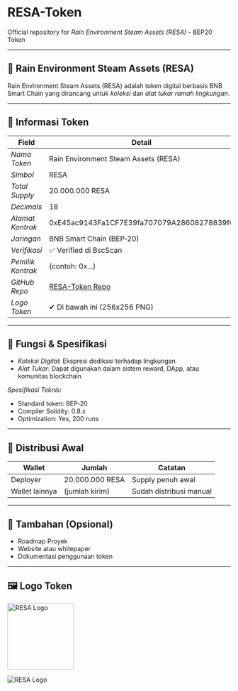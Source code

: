 # RESA-Token

Official repository for *Rain Environment Steam Assets (RESA)* - BEP20 Token

---

## 🌿 Rain Environment Steam Assets (RESA)

Rain Environment Steam Assets (RESA) adalah token digital berbasis BNB Smart Chain yang dirancang untuk *koleksi* dan *alat tukar ramah lingkungan*.

---

## 📌 Informasi Token

| Field              | Detail                                         |
|--------------------|------------------------------------------------|
| *Nama Token*     | Rain Environment Steam Assets (RESA)           |
| *Simbol*         | RESA                                           |
| *Total Supply*   | 20.000.000 RESA                                |
| *Decimals*       | 18                                             |
| *Alamat Kontrak* | 0xE45ac9143Fa1CF7E39fa707079A28608278839f6   |
| *Jaringan*       | BNB Smart Chain (BEP‑20)                        |
| *Verifikasi*     | ✅ Verified di BscScan                          |
| *Pemilik Kontrak*| (contoh: 0x...)                               |
| *GitHub Repo*    | [RESA-Token Repo](https://github.com/Fanata12/RESA-Token) |
| *Logo Token*     | ✔ Di bawah ini (256x256 PNG)                  |

---

## 🔧 Fungsi & Spesifikasi

- *Koleksi Digital*: Ekspresi dedikasi terhadap lingkungan  
- *Alat Tukar*: Dapat digunakan dalam sistem reward, DApp, atau komunitas blockchain  

*Spesifikasi Teknis:*
- Standard token: BEP‑20  
- Compiler Solidity: 0.8.x  
- Optimization: Yes, 200 runs  

---

## 📂 Distribusi Awal

| Wallet         | Jumlah            | Catatan                 |
|----------------|-------------------|--------------------------|
| Deployer       | 20.000.000 RESA   | Supply penuh awal       |
| Wallet lainnya | (jumlah kirim)    | Sudah distribusi manual |

---

## 📁 Tambahan (Opsional)

- Roadmap Proyek  
- Website atau whitepaper  
- Dokumentasi penggunaan token  

---

## 🖼 Logo Token

<img src="https://github.com/user-attachments/assets/16f006d1-10d2-4511-ae38-9367cf5a9157" width="150" alt="RESA Logo" />

![RESA Logo](./resa-logo.png)
